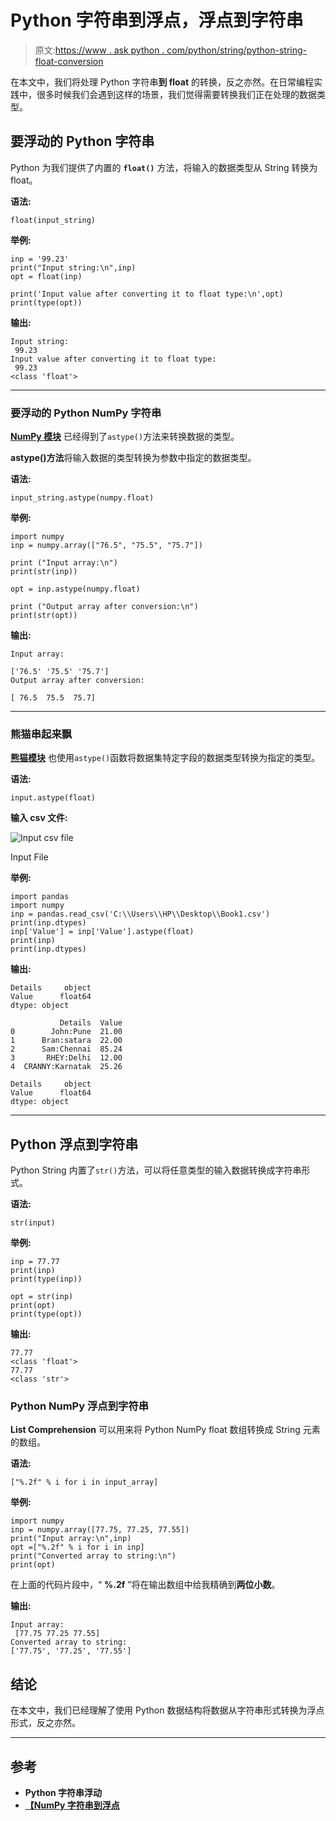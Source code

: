 # Python 字符串到浮点，浮点到字符串

> 原文:[https://www . ask python . com/python/string/python-string-float-conversion](https://www.askpython.com/python/string/python-string-float-conversion)

在本文中，我们将处理 Python 字符串**到 float** 的转换，反之亦然。在日常编程实践中，很多时候我们会遇到这样的场景，我们觉得需要转换我们正在处理的数据类型。

## 要浮动的 Python 字符串

Python 为我们提供了内置的 **`float()`** 方法，将输入的数据类型从 String 转换为 float。

**语法:**

```
float(input_string)

```

**举例:**

```
inp = '99.23'
print("Input string:\n",inp)
opt = float(inp)

print('Input value after converting it to float type:\n',opt)
print(type(opt))

```

**输出:**

```
Input string:
 99.23
Input value after converting it to float type:
 99.23
<class 'float'>

```

* * *

### 要浮动的 Python NumPy 字符串

**[NumPy 模块](https://www.askpython.com/python-modules/numpy/python-numpy-arrays)** 已经得到了`astype()`方法来转换数据的类型。

**astype()方法**将输入数据的类型转换为参数中指定的数据类型。

**语法:**

```
input_string.astype(numpy.float)

```

**举例:**

```
import numpy
inp = numpy.array(["76.5", "75.5", "75.7"]) 

print ("Input array:\n")
print(str(inp)) 

opt = inp.astype(numpy.float) 

print ("Output array after conversion:\n")
print(str(opt)) 

```

**输出:**

```
Input array:

['76.5' '75.5' '75.7']
Output array after conversion:

[ 76.5  75.5  75.7]

```

* * *

### 熊猫串起来飘

**[熊猫模块](https://www.askpython.com/python-modules/pandas/python-pandas-module-tutorial)** 也使用`astype()`函数将数据集特定字段的数据类型转换为指定的类型。

**语法:**

```
input.astype(float)

```

**输入 csv 文件:**

![Input csv file](../Images/685056bd183c6b28a810ee10ff503508.png)

Input File

**举例:**

```
import pandas
import numpy
inp = pandas.read_csv('C:\\Users\\HP\\Desktop\\Book1.csv')
print(inp.dtypes)
inp['Value'] = inp['Value'].astype(float)
print(inp)
print(inp.dtypes)

```

**输出:**

```
Details     object
Value      float64
dtype: object

           Details  Value
0        John:Pune  21.00
1      Bran:satara  22.00
2      Sam:Chennai  85.24
3       RHEY:Delhi  12.00
4  CRANNY:Karnatak  25.26

Details     object
Value      float64
dtype: object

```

* * *

## Python 浮点到字符串

Python String 内置了`str()`方法，可以将任意类型的输入数据转换成字符串形式。

**语法:**

```
str(input)

```

**举例:**

```
inp = 77.77
print(inp)
print(type(inp))

opt = str(inp)
print(opt)
print(type(opt))

```

**输出:**

```
77.77
<class 'float'>
77.77
<class 'str'>

```

### Python NumPy 浮点到字符串

**List Comprehension** 可以用来将 Python NumPy float 数组转换成 String 元素的数组。

**语法:**

```
["%.2f" % i for i in input_array]

```

**举例:**

```
import numpy
inp = numpy.array([77.75, 77.25, 77.55])
print("Input array:\n",inp)
opt =["%.2f" % i for i in inp]
print("Converted array to string:\n")
print(opt)

```

在上面的代码片段中，“ **%.2f** ”将在输出数组中给我精确到**两位小数**。

**输出:**

```
Input array:
 [77.75 77.25 77.55]
Converted array to string:
['77.75', '77.25', '77.55']

```

## 结论

在本文中，我们已经理解了使用 Python 数据结构将数据从字符串形式转换为浮点形式，反之亦然。

* * *

## 参考

*   **Python 字符串浮动**
*   [**【NumPy 字符串到浮点**](https://stackoverflow.com/questions/3877209/how-to-convert-an-array-of-strings-to-an-array-of-floats-in-numpy)